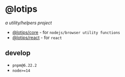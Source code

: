 # @lotips

*a utility/helpers project*

- [@lotips/core](/packages/core/README.md) - for `nodejs/browser utility functions`
- [@lotips/react](/packages/react/README.md) - for `react`

## develop

- `pnpm@6.22.2`
- `node>=14`